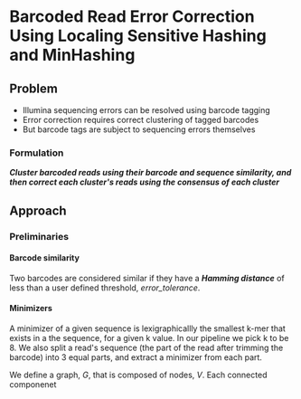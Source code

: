 # Barcoded Read Error Correction Using Localing Sensitive Hashing and MinHashing
## Problem
- Illumina sequencing errors can be resolved using barcode tagging
- Error correction requires correct clustering of tagged barcodes
- But barcode tags are subject to sequencing errors themselves
### Formulation
***Cluster barcoded reads using their barcode and sequence similarity, and then correct each cluster's reads using the consensus of each cluster***

## Approach
### Preliminaries
#### Barcode similarity
Two barcodes are considered similar if they have a ***Hamming distance*** of less than a user defined threshold, *error_tolerance*. 
#### Minimizers
A minimizer of a given sequence is lexigraphicallly the smallest k-mer that exists in a the sequence, for a given k value. In our pipeline we pick k to be 8. We also split a read's sequence (the part of the read after trimming the barcode) into 3 equal parts, and extract a minimizer from each part. 

We define a graph, $G$, that is composed of nodes, $V$. Each connected componenet 
